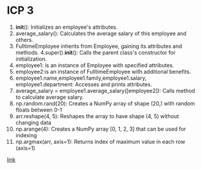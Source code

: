 # ICP 3
 
 
 1. __init__(): Initializes an employee's attributes.
 2. average_salary(): Calculates the average salary of this employee and others.
 3. FulltimeEmployee inherits from Employee, gaining its attributes and methods.
 4.super().__init__(): Calls the parent class's constructor for initialization.
 5. employee1: is an instance of Employee with specified attributes.
 6. employee2:is an instance of FulltimeEmployee with additional benefits.
 7. employee1.name,employee1.family,employee1.salary, employee1.department: Accesses and prints attributes.
 8. average_salary = employee1.average_salary([employee2]): Calls method to calculate average salary.
 9. np.random.rand(20): Creates a NumPy array of shape (20,) with random floats between 0-1  
 10. arr.reshape(4, 5): Reshapes the array to have shape (4, 5) without changing data
 11. np.arange(4): Creates a NumPy array [0, 1, 2, 3] that can be used for indexing
 12. np.argmax(arr, axis=1): Returns index of maximum value in each row (axis=1)


[link](https://github.com/Tejaswini-Gsl/neural-networks/assets/60133477/59acbaed-0666-4c0e-91ff-09d080917f85)

